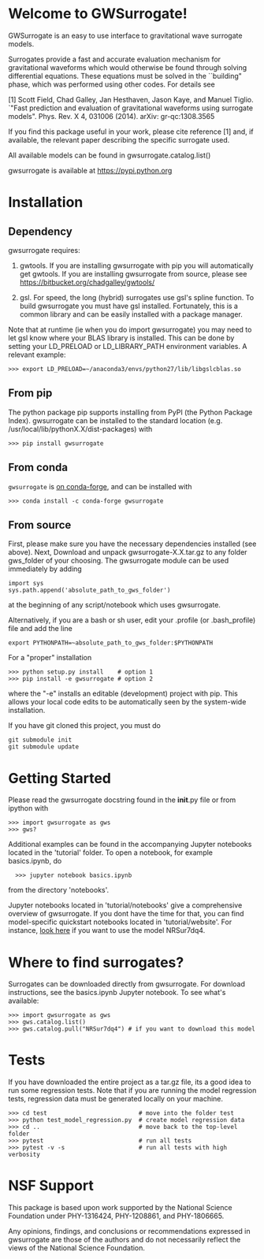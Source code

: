 # Welcome to GWSurrogate! #

GWSurrogate is an easy to use interface to gravitational wave surrogate models.

Surrogates provide a fast and accurate evaluation mechanism for gravitational
waveforms which would otherwise be found through solving differential 
equations. These equations must be solved in the ``building" phase, which 
was performed using other codes. For details see

[1] Scott Field, Chad Galley, Jan Hesthaven, Jason Kaye, and Manuel Tiglio. 
`"Fast prediction and evaluation of gravitational waveforms using surrogate 
models". Phys. Rev. X 4, 031006 (2014). arXiv: gr-qc:1308.3565

If you find this package useful in your work, please cite reference [1] and, 
if available, the relevant paper describing the specific surrogate used. 

All available models can be found in gwsurrogate.catalog.list()

gwsurrogate is available at https://pypi.python.org

# Installation #

## Dependency ##

gwsurrogate requires:

1)  gwtools. If you are installing gwsurrogate with pip you
will automatically get gwtools. If you are installing gwsurrogate from 
source, please see https://bitbucket.org/chadgalley/gwtools/

2) gsl. For speed, the long (hybrid) surrogates use gsl's spline function. 
To build gwsurrogate you must have gsl installed. Fortunately, this is a
common library and can be easily installed with a package manager. 

Note that at runtime (ie when you do import gwsurrogate) you may need to let
gsl know where your BLAS library is installed. This can be done by setting
your LD_PRELOAD or LD_LIBRARY_PATH environment variables. A relevant example:

```
>>> export LD_PRELOAD=~/anaconda3/envs/python27/lib/libgslcblas.so
```

## From pip ##

The python package pip supports installing from PyPI (the Python Package 
Index). gwsurrogate can be installed to the standard location 
(e.g. /usr/local/lib/pythonX.X/dist-packages) with

```
>>> pip install gwsurrogate
```

## From conda ##

`gwsurrogate` is [on conda-forge](https://anaconda.org/conda-forge/gwsurrogate), and can be installed with

```
>>> conda install -c conda-forge gwsurrogate
```

## From source ##

First, please make sure you have the necessary dependencies
installed (see above). Next, Download and unpack gwsurrogate-X.X.tar.gz
to any folder gws_folder of your choosing. The gwsurrogate module can
be used immediately by adding

```
import sys
sys.path.append('absolute_path_to_gws_folder')
```

at the beginning of any script/notebook which uses gwsurrogate. 

Alternatively, if you are a bash or sh user, edit your .profile 
(or .bash_profile) file and add the line

```
export PYTHONPATH=~absolute_path_to_gws_folder:$PYTHONPATH
```

For a "proper" installation

```
>>> python setup.py install    # option 1
>>> pip install -e gwsurrogate # option 2
```

where the "-e" installs an editable (development) project with pip. This allows
your local code edits to be automatically seen by the system-wide installation.

If you have git cloned this project, you must do

```
git submodule init
git submodule update
```

# Getting Started #

Please read the gwsurrogate docstring found in the __init__.py file
or from ipython with

```
>>> import gwsurrogate as gws
>>> gws?
```

Additional examples can be found in the accompanying Jupyter notebooks
located in the 'tutorial' folder. To open a notebook, for example
basics.ipynb, do

```
  >>> jupyter notebook basics.ipynb
```

from the directory 'notebooks'. 

Jupyter notebooks located in 'tutorial/notebooks' give a comprehensive
overview of gwsurrogate. If you dont have the time for that, you can 
find model-specific quickstart notebooks located in 'tutorial/website'.
For instance, [look here](https://github.com/sxs-collaboration/gwsurrogate/blob/master/tutorial/website/NRSur7dq4.ipynb)
if you want to use the model NRSur7dq4.


# Where to find surrogates? #

Surrogates can be downloaded directly from gwsurrogate. For download 
instructions, see the basics.ipynb Jupyter notebook. To see what's available:

```
>>> import gwsurrogate as gws
>>> gws.catalog.list()
>>> gws.catalog.pull("NRSur7dq4") # if you want to download this model
```


# Tests #

If you have downloaded the entire project as a tar.gz file, its a good idea
to run some regression tests. Note that if you are running the model regression
tests, regression data must be generated locally on your machine.


```
>>> cd test                          # move into the folder test
>>> python test_model_regression.py  # create model regression data
>>> cd ..                            # move back to the top-level folder
>>> pytest                           # run all tests
>>> pytest -v -s                     # run all tests with high verbosity
```

# NSF Support #

This package is based upon work supported by the National Science Foundation 
under PHY-1316424, PHY-1208861, and PHY-1806665.

Any opinions, findings, and conclusions or recommendations expressed in 
gwsurrogate are those of the authors and do not necessarily reflect the 
views of the National Science Foundation.
